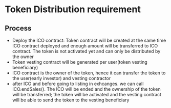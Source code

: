 # Token Distribution requirement

## Process

- Deploy the ICO contract: Token contract will be created at the same time ICO contract deployed and enough amount will be transferred to ICO contract. The token is not activated yet and can only be distributed by the owner
- Token vesting contract will be generated per user(token vesting beneficiary)
- ICO contract is the owner of the token, hence it can transfer the token to the user(early investor) and vesting contractor
- after ICO and before going to listing in exhcanges. we can call ICO.endSales(). The ICO will be ended and the ownership of the token will be transferred; the token will be activated and the vesting contract will be able to send the token to the vesting beneficiary
